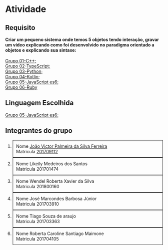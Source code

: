 # Atividade

## Requisito 

<strong>Criar um pequeno sistema onde temos 5 objetos tendo interação, gravar um vídeo explicando como foi desenvolvido no paradigma orientado a objetos e explicando sua sintaxe:</strong>
</br></br>
<a href="/">Grupo 01-C++;</a></br>
<a href="/">Grupo 02-TypeScript;</a></br>
<a href="/">Grupo 03-Python;</a></br>
<a href="/">Grupo 04-Kotlin;</a></br>
<a href="/">Grupo 05-JavaScript es6;</a></br>
<a href="/">Grupo 06-Ruby</a></br>

## Linguagem Escolhida

<a href="/">Grupo 05-JavaScript es6;</a></br>

## Integrantes do grupo

<ol>
  <li>
    <div style="border : 1px solid; padding: 10px">
      <div>
        <label>Nome</label>
        <a href="https://github.com/pirumole/">João Victor Palmeira da Silva Ferreira</a>
      </div>
      <div>
        <label>Matricula</label>
        <a href="https://github.com/pirumole/">201709112</a>
      </div>
    </div>
  </li>
  <li>
    <div style="border : 1px solid; padding: 10px">
      <div>
        <label>Nome</label>
        Likeily Medeiros dos Santos
      </div>
      <div>
        <label>Matricula</label>
        201701474
      </div>
    </div>
  </li>
  <li>
    <div style="border : 1px solid; padding: 10px">
      <div>
        <label>Nome</label>
        Wendel Roberta Xavier da Silva
      </div>
      <div>
        <label>Matricula</label>
        201800160
      </div>
    </div>
  </li>
  <li>
    <div style="border : 1px solid; padding: 10px">
      <div>
        <label>Nome</label>
        José Marcondes Barbosa Júnior
      </div>
      <div>
        <label>Matricula</label>
        201703910
      </div>
    </div>
  </li>
  <li>
    <div style="border : 1px solid; padding: 10px">
      <div>
        <label>Nome</label>
        Tiago Souza de araujo
      </div>
      <div>
        <label>Matricula</label>
        201703363
      </div>
    </div>
  </li>
  <li>
    <div style="border : 1px solid; padding: 10px">
      <div>
        <label>Nome</label>
        Roberta Caroline Santiago Maimone
      </div>
      <div>
        <label>Matricula</label>
        201704105
      </div>
    </div>
  </li>
</ol> 